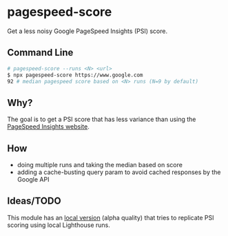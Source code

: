 # pagespeed-score

Get a less noisy Google PageSpeed Insights (PSI) score.

## Command Line

```sh
# pagespeed-score --runs <N> <url>
$ npx pagespeed-score https://www.google.com
92 # median pagespeed score based on <N> runs (N=9 by default)
```

## Why?

The goal is to get a PSI score that has less variance than using the [PageSpeed Insights website](https://developers.google.com/speed/pagespeed/insights/).

## How

* doing multiple runs and taking the median based on score
* adding a cache-busting query param to avoid cached responses by the Google API

## Ideas/TODO

This module has an [local version](/local) (alpha quality) that tries to replicate PSI scoring using local Lighthouse runs.
